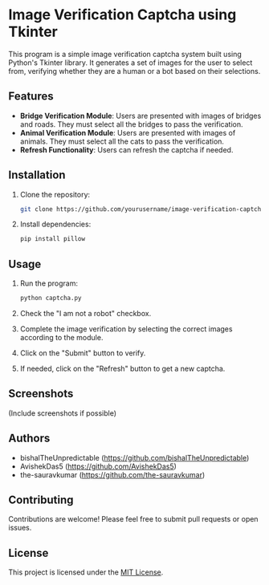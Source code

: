 # Image Verification Captcha using Tkinter

This program is a simple image verification captcha system built using Python's Tkinter library. It generates a set of images for the user to select from, verifying whether they are a human or a bot based on their selections.

## Features

- **Bridge Verification Module**: Users are presented with images of bridges and roads. They must select all the bridges to pass the verification.
- **Animal Verification Module**: Users are presented with images of animals. They must select all the cats to pass the verification.
- **Refresh Functionality**: Users can refresh the captcha if needed.

## Installation

1. Clone the repository:
    ```bash
    git clone https://github.com/yourusername/image-verification-captcha.git
    ```

2. Install dependencies:
    ```bash
    pip install pillow
    ```

## Usage

1. Run the program:
    ```bash
    python captcha.py
    ```

2. Check the "I am not a robot" checkbox.
3. Complete the image verification by selecting the correct images according to the module.
4. Click on the "Submit" button to verify.
5. If needed, click on the "Refresh" button to get a new captcha.

## Screenshots

(Include screenshots if possible)

## Authors

-  bishalTheUnpredictable (https://github.com/bishalTheUnpredictable)
-  AvishekDas5 (https://github.com/AvishekDas5)
-  the-sauravkumar (https://github.com/the-sauravkumar)

## Contributing

Contributions are welcome! Please feel free to submit pull requests or open issues.

## License

This project is licensed under the [MIT License](LICENSE).

